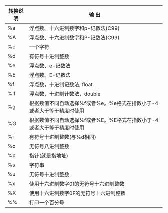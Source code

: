 | 转换说明 | 输 出                                     |
| ---- | --------------------------------------- |
| %a   | 浮点数、十六进制数字和p-记数法(C99)                   |
| %A   | 浮点数、十六进制数字和P-记数法(C99)                   |
| %c   | 一个字符                                    |
| %d   | 有符号十进制整数                                |
| %e   | 浮点数、e-记数法                               |
| %E   | 浮点数、E-记数法                               |
| %f   | 浮点数，十进制记数法, float                             |
| %lf  | 浮点数，十进制计数法，double                    |
| %g   | 根据数值不同自动选择%f或者%e。%e格式在指数小于-4或者大于等于精度时使用 |
| %G   | 根据数值不同自动选择%f或者%E。%E格式在指数小于-4或者大于等于精度时使用 |
| %i   | 有符号十进制整数(与%d相同)                         |
| %o   | 无符号八进制整数                                |
| %p   | 指针(就是指地址)                               |
| %s   | 字符串                                     |
| %u   | 无符号十进制整数                                |
| %x   | 使用十六进制数字0f的无符号十六进制整数                    |
| %X   | 使用十六进制数字0F的无符号十六进制整数                    |
| %%   | 打印一个百分号                                 |
